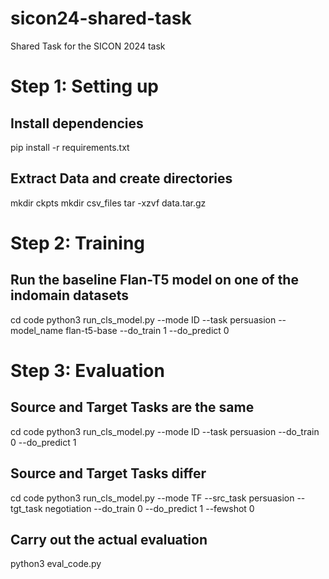 # sicon24-shared-task
Shared Task for the SICON 2024 task

# Step 1: Setting up

## Install dependencies

pip install -r requirements.txt

## Extract Data and create directories
mkdir ckpts
mkdir csv_files
tar -xzvf data.tar.gz

# Step 2: Training

## Run the baseline Flan-T5 model on one of the indomain datasets

cd code
python3 run_cls_model.py --mode ID --task persuasion --model_name flan-t5-base --do_train 1 --do_predict 0 

# Step 3: Evaluation

## Source and Target Tasks are the same

cd code
python3 run_cls_model.py --mode ID --task persuasion --do_train 0 --do_predict 1


## Source and Target Tasks differ

cd code
python3 run_cls_model.py --mode TF --src_task persuasion --tgt_task negotiation --do_train 0 --do_predict 1 --fewshot 0

## Carry out the actual evaluation 

python3 eval_code.py 
